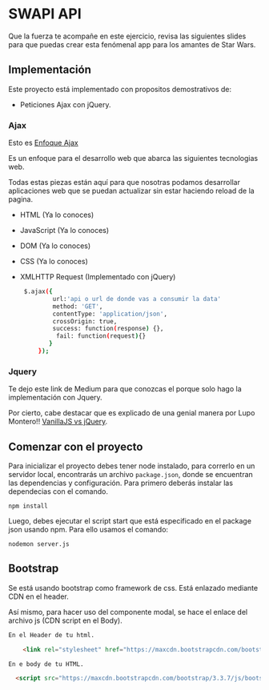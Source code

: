 # SWAPI API

Que la fuerza te acompañe en este ejercicio, revisa las siguientes slides para que puedas crear esta fenómenal app para los amantes de Star Wars.

## Implementación

Este proyecto está implementado con propositos demostrativos de:

- Peticiones Ajax con jQuery.

### Ajax

Esto es [Enfoque Ajax](http://adaptivepath.org/ideas/ajax-new-approach-web-applications/)

Es un enfoque para el desarrollo web que abarca las siguientes tecnologias web.

Todas estas piezas están aquí para que nosotras podamos desarrollar aplicaciones web que se puedan actualizar sin estar haciendo reload de la pagina.

- HTML (Ya lo conoces)
- JavaScript (Ya lo conoces)
- DOM (Ya lo conoces)
- CSS (Ya lo conoces)
- XMLHTTP Request (Implementado con jQuery)

    ```bash
     $.ajax({
             url:'api o url de donde vas a consumir la data'
             method: 'GET',
             contentType: 'application/json',
             crossOrigin: true,
             success: function(response) {},
              fail: function(request){}
            }
         });
    ```

### Jquery

Te dejo este link de Medium para que conozcas el porque solo hago la implementación con Jquery.

Por cierto, cabe destacar que es explicado de una genial manera por Lupo Montero!!
[VanillaJS vs jQuery](https://medium.com/@lupomontero/vanillajs-vs-jquery-31e623bbd46). 

## Comenzar con el proyecto

Para inicializar el proyecto debes tener node instalado, para correrlo en un servidor local, encontrarás un archivo `package.json`, donde se encuentran las dependencias y configuración. 
Para primero deberás instalar las dependecias con el comando.

```
npm install
```

Luego, debes ejecutar el script start que está especificado en el package json usando npm.
Para ello usamos el comando: 

```
nodemon server.js
```

## Bootstrap

Se está usando bootstrap como framework de css. Está enlazado mediante CDN en el header.

Así mismo, para hacer uso del componente modal, se hace el enlace del archivo js (CDN script en el Body).

```HTML
En el Header de tu html.

    <link rel="stylesheet" href="https://maxcdn.bootstrapcdn.com/bootstrap/3.3.7/css/bootstrap.min.css" integrity="sha384-BVYiiSIFeK1dGmJRAkycuHAHRg32OmUcww7on3RYdg4Va+PmSTsz/K68vbdEjh4u" crossorigin="anonymous">
```

```HTML
En e body de tu HTML.

  <script src="https://maxcdn.bootstrapcdn.com/bootstrap/3.3.7/js/bootstrap.min.js" integrity="sha384-Tc5IQib027qvyjSMfHjOMaLkfuWVxZxUPnCJA7l2mCWNIpG9mGCD8wGNIcPD7Txa" crossorigin="anonymous"></script>
```
